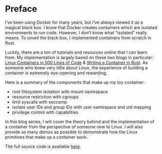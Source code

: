 # Preface

I’ve been using Docker for many years, but I’ve always viewed it as a magical black box. I know that Docker creates containers which are isolated environments to run code. However, I don’t know what “isolated” really means. To unveil the black box, I implemented containers from scratch in Rust.

Luckily, there are a ton of tutorials and resources online that I can learn from. My implementation is largely based on these two blogs in particular: [Linux Containers in 500 Lines of Code](https://blog.lizzie.io/linux-containers-in-500-loc.html) & [Writing a Container in Rust](https://litchipi.github.io/series/container_in_rust). As someone who knew very little about Linux, the experience of building a container is extremely eye-opening and rewarding.

Here is a summary of the components that make up my toy container:

- root filesystem isolation with mount namespace
- resource restriction with cgroups
- limit syscalls with seccomp
- isolate user IDs and group IDs with user namespace and uid mapping
- privilege control with capabilities

In this blog series, I will cover the theory behind and the implementation of a container from the perspective of someone new to Linux. I will also provide as many demos as possible to demonstrate how the Linux primitives that make up a container work.

The full source code is available [here](https://github.com/brianshih1/mini-container).
